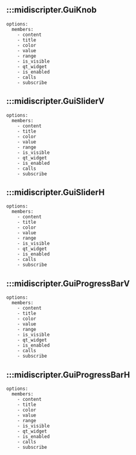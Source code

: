 ## :::midiscripter.GuiKnob
    options:
      members:
        - content
        - title
        - color
        - value
        - range
        - is_visible
        - qt_widget
        - is_enabled
        - calls
        - subscribe

## :::midiscripter.GuiSliderV
    options:
      members:
        - content
        - title
        - color
        - value
        - range
        - is_visible
        - qt_widget
        - is_enabled
        - calls
        - subscribe

## :::midiscripter.GuiSliderH
    options:
      members:
        - content
        - title
        - color
        - value
        - range
        - is_visible
        - qt_widget
        - is_enabled
        - calls
        - subscribe

## :::midiscripter.GuiProgressBarV
    options:
      members:
        - content
        - title
        - color
        - value
        - range
        - is_visible
        - qt_widget
        - is_enabled
        - calls
        - subscribe

## :::midiscripter.GuiProgressBarH
    options:
      members:
        - content
        - title
        - color
        - value
        - range
        - is_visible
        - qt_widget
        - is_enabled
        - calls
        - subscribe
